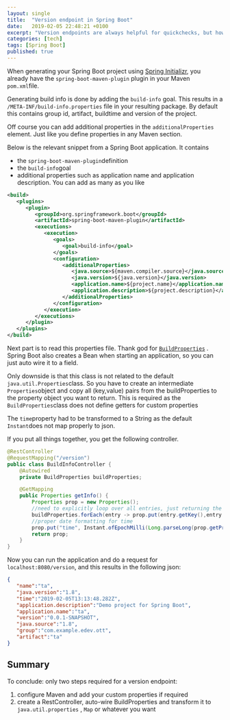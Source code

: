 ```yaml
---
layout: single
title:  "Version endpoint in Spring Boot"
date:   2019-02-05 22:48:21 +0100
excerpt: "Version endpoints are always helpful for quickchecks, but how can you build your custom one with Spring Boot?"
categories: [tech]
tags: [Spring Boot]
published: true
---
```


When generating your Spring Boot project using [Spring Initializr](https://start.spring.io/), you already have the ``spring-boot-maven-plugin`` plugin in your Maven ``pom.xml``file.

Generating build info is done by adding the ``build-info`` goal. This results in a ``/META-INF/build-info.properties`` file in your resulting package. By default this contains group id, artifact, buildtime and version of the project. 

Off course you can add additional properties in the ``additionalProperties`` element. Just like you define properties in any Maven section.

Below is the relevant snippet from a Spring Boot application. It contains

* the ``spring-boot-maven-plugin``definition
* the ``build-info``goal
* additional properties such as application name and application description. You can add as many as you like

```xml
<build>
   <plugins>
      <plugin>
         <groupId>org.springframework.boot</groupId>
         <artifactId>spring-boot-maven-plugin</artifactId>
         <executions>
            <execution>
               <goals>
                  <goal>build-info</goal>
               </goals>
               <configuration>
                  <additionalProperties>
                     <java.source>${maven.compiler.source}</java.source>
                     <java.version>${java.version}</java.version>
                     <application.name>${project.name}</application.name>
                     <application.description>${project.description}</application.description>
                  </additionalProperties>
               </configuration>
            </execution>
         </executions>
      </plugin>
   </plugins>
</build>
```

Next part is to read this properties file. Thank god for [``BuildProperties``](https://docs.spring.io/spring-boot/docs/current/api/org/springframework/boot/info/BuildProperties.html) . Spring Boot also creates a Bean when starting an application, so you can just auto wire it to a field.

Only downside is that this class is not related to the default ``java.util.Properties``class. So you have to create an intermediate ``Properties``object and copy all (key,value) pairs from the buildProperties to the property object you want to return. This is required as the ``BuildProperties``class does not define getters for custom properties

The ``time``property had to be transformed to a String as the default ``Instant``does not map properly to json.

If you put all things together, you get the following controller.

```java
@RestController
@RequestMapping("/version")
public class BuildInfoController {
    @Autowired
    private BuildProperties buildProperties;

    @GetMapping
    public Properties getInfo() {
        Properties prop = new Properties();
        //need to explicitly loop over all entries, just returning the BuildProperties object only contains the specific fields (artificact, group, name, time and version)
        buildProperties.forEach(entry -> prop.put(entry.getKey(),entry.getValue()));
        //proper date formatting for time
        prop.put("time", Instant.ofEpochMilli(Long.parseLong(prop.getProperty("time"))).toString());
        return prop;
    }
}
```

Now you can run the application and do a request for ``localhost:8080/version``, and this results in the following json:

```json
{  
   "name":"ta",
   "java.version":"1.8",
   "time":"2019-02-05T13:13:48.282Z",
   "application.description":"Demo project for Spring Boot",
   "application.name":"ta",
   "version":"0.0.1-SNAPSHOT",
   "java.source":"1.8",
   "group":"com.example.edev.ott",
   "artifact":"ta"
}
```

## Summary

To conclude: only two steps required for a version endpoint:

1. configure Maven and add your custom properties if required
2. create a RestController, auto-wire BuildProperties and transform it to ``java.util.properties`` , ``Map`` or whatever you want